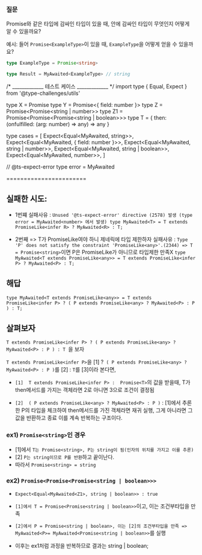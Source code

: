 ### 질문

  Promise와 같은 타입에 감싸인 타입이 있을 때, 안에 감싸인 타입이 무엇인지 어떻게 알 수 있을까요?

  예시: 들어 `Promise<ExampleType>`이 있을 때, `ExampleType`을 어떻게 얻을 수 있을까요?

  ```ts
  type ExampleType = Promise<string>

  type Result = MyAwaited<ExampleType> // string
  ```



/* _____________ 테스트 케이스 _____________ */
import type { Equal, Expect } from '@type-challenges/utils'

type X = Promise<string>
type Y = Promise<{ field: number }>
type Z = Promise<Promise<string | number>>
type Z1 = Promise<Promise<Promise<string | boolean>>>
type T = { then: (onfulfilled: (arg: number) => any) => any }

type cases = [
  Expect<Equal<MyAwaited<X>, string>>,
  Expect<Equal<MyAwaited<Y>, { field: number }>>,
  Expect<Equal<MyAwaited<Z>, string | number>>,
  Expect<Equal<MyAwaited<Z1>, string | boolean>>,
  Expect<Equal<MyAwaited<T>, number>>,
]

// @ts-expect-error
type error = MyAwaited<number>


=======================

## 실패한 시도:

- 1번쨰
 실패사유 :  `Unused '@ts-expect-error' directive (2578) 발생 (type error = MyAwaited<number> 에서 발생)
type MyAwaited<T> = T extends PromiseLike<infer R> ? MyAwaited<R> : T;`

- 2번째 => T가 PromiseLike여야 하니 제네릭에 타입 제한하자
실패사유 : `Type 'P' does not satisfy the constraint 'PromiseLike<any>'.(2344) => T = Promise<string>`이면 P은 PromiseLike가 아니므로 타입제한 만족X
`type MyAwaited<T extends PromiseLike<any>> = T extends PromiseLike<infer P> ? MyAwaited<P> : T;`



## 해답 
```type MyAwaited<T extends PromiseLike<any>> = T extends PromiseLike<infer P> ? ( P extends PromiseLike<any> ? MyAwaited<P> : P ) : T;```

## 살펴보자
```T extends PromiseLike<infer P> ? ( P extends PromiseLike<any> ? MyAwaited<P> : P ) : T ```을 보자

`T extends PromiseLike<infer P>`을 [1] ?` ( P extends PromiseLike<any> ? MyAwaited<P> : P )`를 [2] : `T`를 [3]이라 본다면,

- `[1]  T extends PromiseLike<infer P> :  Promise<T>`의 값을 받을때, 
T가 then메서드를 가지는 객체라면 2로 아니면 3으로 조건이 결정됨

- `[2]  ( P extends PromiseLike<any> ? MyAwaited<P> : P )` : [1]에서 추론한 P의 타입을 체크하여 then메서드를 가진 객체라면 재귀 실행, 그게 아니라면 그 값을 반환하고 종료
이를 계속 반복하는 구조이다.


### ex1) `Promise<string>`인 경우 
- [1]에서 `T는 Promise<string>, P는 string이 됨(인자의 위치를 가지고 이를 추론)`
- [2] `P는 string이므로 P를 반환`하고 끝이난다.
- 따라서 `Promise<string> = string`


### ex2) `Promise<Promise<Promise<string | boolean>>>`
 - `Expect<Equal<MyAwaited<Z1>, string | boolean>> : true`

- `[1]에서 T = Promise<Promise<string | boolean>>`이고, 이는 조건부타입을 만족
- `[2]에서 P = Promise<string | boolean>, 이는 [2]의 조건부타입을 만족 => MyAwaited<P>= MyAwaited<Promise<string | boolean>>`를 실행
-  이후는 ex1처럼 과정을 반복하므로 결과는 string | boolean;

